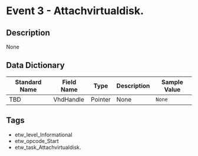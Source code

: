 # Event 3 - Attachvirtualdisk.

## Description
None

## Data Dictionary
|Standard Name|Field Name|Type|Description|Sample Value|
|---|---|---|---|---|
|TBD|VhdHandle|Pointer|None|`None`|

## Tags
* etw_level_Informational
* etw_opcode_Start
* etw_task_Attachvirtualdisk.